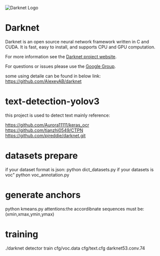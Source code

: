![Darknet Logo](http://pjreddie.com/media/files/darknet-black-small.png)

# Darknet #
Darknet is an open source neural network framework written in C and CUDA. It is fast, easy to install, and supports CPU and GPU computation.

For more information see the [Darknet project website](http://pjreddie.com/darknet).

For questions or issues please use the [Google Group](https://groups.google.com/forum/#!forum/darknet).

some  using detaile can be found in below link:
https://github.com/AlexeyAB/darknet


# text-detection-yolov3 #
this project is used to detect text 
mainly reference:

https://github.com/Aurora11111/keras_ocr
https://github.com/tianzhi0549/CTPN
https://github.com/pjreddie/darknet.git


# datasets prepare #
if your dataset format is json:
python dict_datasets.py
if your datasets is voc"
python voc_annotation.py

# generate anchors #
python kmeans.py
attentions:the accordibnate sequences must be:(xmin,xmax,ymin,ymax)

# training #
./darknet detector train cfg/voc.data cfg/text.cfg darknet53.conv.74
